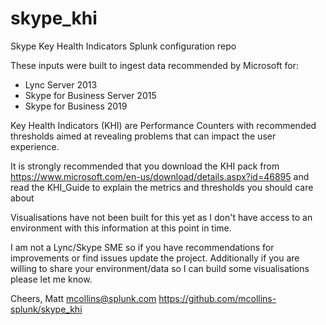 # skype_khi
Skype Key Health Indicators Splunk configuration repo

These inputs were built to ingest data recommended by Microsoft for:
- Lync Server 2013
- Skype for Business Server 2015 
- Skype for Business 2019

Key Health Indicators (KHI) are Performance Counters with recommended thresholds aimed at revealing problems that can impact the user experience.

It is strongly recommended that you download the KHI pack from https://www.microsoft.com/en-us/download/details.aspx?id=46895 and read the KHI_Guide to explain the metrics and thresholds you should care about

Visualisations have not been built for this yet as I don't have access to an environment with this information at this point in time.

I am not a Lync/Skype SME so if you have recommendations for improvements or find issues update the project. Additionally if you are willing to share your environment/data so I can build some visualisations please let me know.

Cheers,
Matt
mcollins@splunk.com
https://github.com/mcollins-splunk/skype_khi
